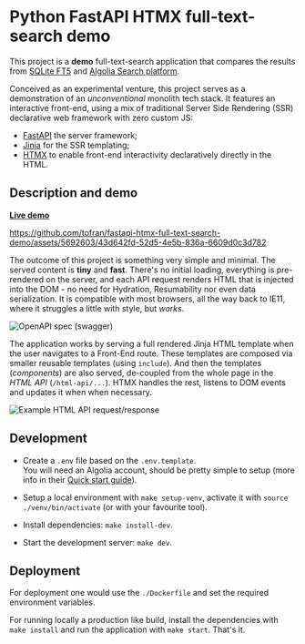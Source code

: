 # Python FastAPI HTMX full-text-search demo

This project is a **demo** full-text-search application that compares the results from
[SQLite FT5](https://www.sqlite.org/fts5.html) and 
[Algolia Search platform](https://www.algolia.com/).
 
Conceived as an experimental venture, this project serves as a demonstration of an *unconventional*
monolith tech stack. It features an interactive front-end, using a mix of traditional
Server Side Rendering (SSR) declarative web framework with zero custom JS:

- [FastAPI](https://fastapi.tiangolo.com/) the server framework;
- [Jinja](https://jinja.palletsprojects.com/) for the SSR templating;
- [HTMX](https://htmx.org/) to enable front-end interactivity declaratively directly in the HTML.

## Description and demo

**[Live demo](https://full-text-search-demo.tofran.com/)**

https://github.com/tofran/fastapi-htmx-full-text-search-demo/assets/5692603/43d642fd-52d5-4e5b-836a-6609d0c3d782

The outcome of this project is something very simple and minimal. The served content is **tiny** and
**fast**. There's no initial loading, everything is pre-rendered on the server, and each API request
renders HTML that is injected into the DOM - no need for Hydration, Resumability nor even data
serialization. It is compatible with most browsers, all the way back to IE11, where it struggles a
little with style, but *works*.

![OpenAPI spec (swagger)](https://github.com/tofran/fastapi-htmx-full-text-search-demo/assets/5692603/541f1f1a-fe1d-475c-8723-8f5a13e8f0df)

The application works by serving a full rendered Jinja HTML template when the user navigates to a
Front-End route.
These templates are composed via smaller reusable templates (using `include`).
And then the templates (*components*) are also served, de-coupled from the whole page in the
*HTML API* (`/html-api/...`).
HTMX handles the rest, listens to DOM events and updates it when when necessary.

![Example HTML API request/response](https://github.com/tofran/fastapi-htmx-full-text-search-demo/assets/5692603/8e1aa2a0-53dd-443a-a1d2-caee11cad65c)

## Development

- Create a `.env` file based on the `.env.template`.  
  You will need an Algolia account, should be pretty simple to setup
  (more info in their [Quick start guide](https://www.algolia.com/doc/guides/getting-started/quick-start/)).

- Setup a local environment with `make setup-venv`,
  activate it with `source ./venv/bin/activate`
  (or with your favourite tool).
  
- Install dependencies: `make install-dev`.

- Start the development server: `make dev`.

## Deployment

For deployment one would use the `./Dockerfile` and set the required environment variables.

For running locally a production like build, install the dependencies with `make install`
and run the application with `make start`. That's it.
